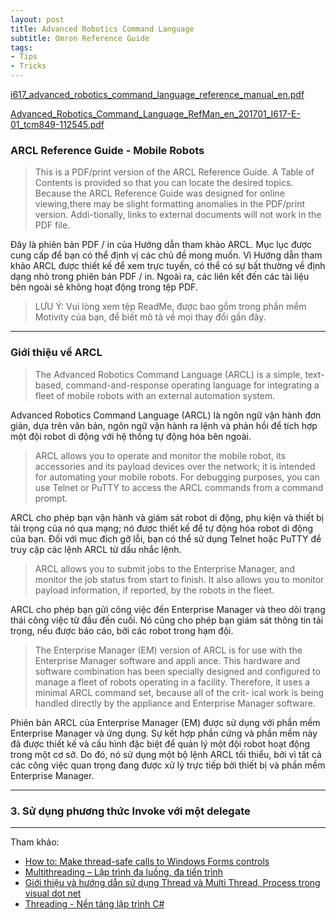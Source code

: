 ```yaml
---
layout: post
title: Advanced Robotics Command Language
subtitle: Omron Reference Guide
tags:
- Tips
- Tricks
---
```


[i617_advanced_robotics_command_language_reference_manual_en.pdf](https://assets.omron.eu/downloads/manual/en/v1/i617_advanced_robotics_command_language_reference_manual_en.pdf)

[Advanced_Robotics_Command_Language_RefMan_en_201701_I617-E-01_tcm849-112545.pdf](http://products.omron.us/Asset/Advanced_Robotics_Command_Language_RefMan_en_201701_I617-E-01_tcm849-112545.pdf)

### ARCL Reference Guide - Mobile Robots
> This is a PDF/print version of the ARCL Reference Guide. A Table of Contents is provided so that you can locate the desired topics. Because the ARCL Reference Guide was designed for online viewing,there may be slight formatting anomalies in the PDF/print version. Addi-tionally, links to external documents will not work in the PDF file.

Đây là phiên bản PDF / in của Hướng dẫn tham khảo ARCL. Mục lục được cung cấp để bạn có thể định vị các chủ đề mong muốn. Vì Hướng dẫn tham khảo ARCL được thiết kế để xem trực tuyến, có thể có sự bất thường về định dạng nhỏ trong phiên bản PDF / in. Ngoài ra, các liên kết đến các tài liệu bên ngoài sẽ không hoạt động trong tệp PDF.

> LƯU Ý: Vui lòng xem tệp ReadMe, được bao gồm trong phần mềm Motivity của bạn, để biết mô tả về mọi thay đổi gần đây.


-----
### Giới thiệu về ARCL

> The Advanced Robotics Command Language (ARCL) is a simple, text-based, command-and-response operating language for integrating a fleet of mobile robots with an external automation system.

Advanced Robotics Command Language (ARCL) là ngôn ngữ vận hành đơn giản, dựa trên văn bản, ngôn ngữ vận hành ra lệnh và phản hồi để tích hợp một đội robot di động với hệ thống tự động hóa bên ngoài.

> ARCL allows you to operate and monitor the mobile robot, its accessories and its payload devices over the network; it is intended for automating your mobile robots. For debugging purposes, you can use Telnet or PuTTY to access the ARCL commands from a command prompt. 

ARCL cho phép bạn vận hành và giám sát robot di động, phụ kiện và thiết bị tải trọng của nó qua mạng; nó được thiết kế để tự động hóa robot di động của bạn. Đối với mục đích gỡ lỗi, bạn có thể sử dụng Telnet hoặc PuTTY để truy cập các lệnh ARCL từ dấu nhắc lệnh.

> ARCL allows you to submit jobs to the Enterprise Manager, and monitor the job status from start to finish. It also allows you to monitor payload information, if reported, by the robots in the fleet.

ARCL cho phép bạn gửi công việc đến Enterprise Manager và theo dõi trạng thái công việc từ đầu đến cuối. Nó cũng cho phép bạn giám sát thông tin tải trọng, nếu được báo cáo, bởi các robot trong hạm đội.

> The Enterprise Manager (EM) version of ARCL is for use with the Enterprise Manager software and appli ance. This hardware and software combination has been specially designed and configured to manage a fleet of robots operating in a facility. Therefore, it uses a minimal ARCL command set, because all of the crit- ical work is being handled directly by the appliance and Enterprise Manager software. 

Phiên bản ARCL của Enterprise Manager (EM) được sử dụng với phần mềm Enterprise Manager và ứng dụng. Sự kết hợp phần cứng và phần mềm này đã được thiết kế và cấu hình đặc biệt để quản lý một đội robot hoạt động trong một cơ sở. Do đó, nó sử dụng một bộ lệnh ARCL tối thiểu, bởi vì tất cả các công việc quan trọng đang được xử lý trực tiếp bởi thiết bị và phần mềm Enterprise Manager.

-----
### 3. Sử dụng phương thức Invoke với một delegate


-----
Tham khảo:
- [How to: Make thread-safe calls to Windows Forms controls](https://docs.microsoft.com/en-us/dotnet/framework/winforms/controls/how-to-make-thread-safe-calls-to-windows-forms-controls)
- [Multithreading – Lập trình đa luồng, đa tiến trình](https://cameoplus.com/multithreading-lap-trinh-da-luong-da-tien-trinh/)
- [Giới thiệu và hướng dẫn sử dụng Thread và Multi Thread, Process trong visual dot net](https://laptrinhvb.net/bai-viet/chuyen-de-vb-net/Gioi-thieu-va-huong-dan-su-dung-Thread-va-Multi-Thread,-Process-trong-visual-dot-net/a54766b0b5180aa5.html)
- [Threading - Nền tảng lập trình C#](https://www.mastercode.vn/blog/web-development/bai-10-threading-nen-tang-lap-trinh-c.58)


